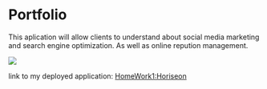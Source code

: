 # Portfolio
This aplication will allow clients to understand about social media marketing and search engine optimization. As well as online repution management.


   <img src="./assets/images/digital-marketing-meeting.jpg">

 
 
  link to my deployed application:
[HomeWork1:Horiseon](https://jmshultz.github.io/Homework1/)
